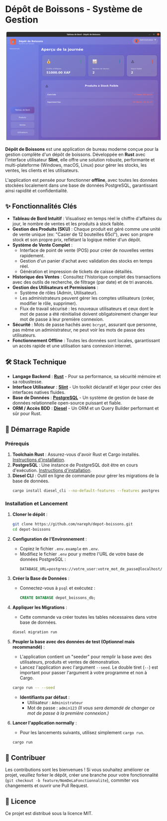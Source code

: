 # Dépôt de Boissons - Système de Gestion

![Screenshot de l'application](/screenshots/dashboard.png) <!-- Suggestion: Ajoutez un screenshot de votre application ici -->

**Dépôt de Boissons** est une application de bureau moderne conçue pour la gestion complète d'un dépôt de boissons. Développée en **Rust** avec l'interface utilisateur **Slint**, elle offre une solution robuste, performante et multi-plateforme (Windows, macOS, Linux) pour gérer les stocks, les ventes, les clients et les utilisateurs.

L'application est pensée pour fonctionner **offline**, avec toutes les données stockées localement dans une base de données PostgreSQL, garantissant ainsi rapidité et confidentialité.

## ✨ Fonctionnalités Clés

-   **Tableau de Bord Intuitif** : Visualisez en temps réel le chiffre d'affaires du jour, le nombre de ventes et les produits à stock faible.
-   **Gestion des Produits (SKU)** : Chaque produit est géré comme une unité de vente unique (ex: "Casier de 12 bouteilles 65cl"), avec son propre stock et son propre prix, reflétant la logique métier d'un dépôt.
-   **Système de Vente Complet** :
    -   Interface de point de vente (POS) pour créer de nouvelles ventes rapidement.
    -   Gestion d'un panier d'achat avec validation des stocks en temps réel.
    -   Génération et impression de tickets de caisse détaillés.
-   **Historique des Ventes** : Consultez l'historique complet des transactions avec des outils de recherche, de filtrage (par date) et de tri avancés.
-   **Gestion des Utilisateurs et Permissions** :
    -   Système de rôles (Admin, Utilisateur).
    -   Les administrateurs peuvent gérer les comptes utilisateurs (créer, modifier le rôle, supprimer).
    -   Flux de travail sécurisé : les nouveaux utilisateurs et ceux dont le mot de passe a été réinitialisé doivent obligatoirement changer leur mot de passe à leur première connexion.
-   **Sécurité** : Mots de passe hachés avec `bcrypt`, assurant que personne, pas même un administrateur, ne peut voir les mots de passe des utilisateurs.
-   **Fonctionnement Offline** : Toutes les données sont locales, garantissant un accès rapide et une utilisation sans connexion internet.

## 🛠️ Stack Technique

-   **Langage Backend** : [**Rust**](https://www.rust-lang.org/) - Pour sa performance, sa sécurité mémoire et sa robustesse.
-   **Interface Utilisateur** : [**Slint**](https://slint.dev/) - Un toolkit déclaratif et léger pour créer des interfaces natives fluides.
-   **Base de Données** : [**PostgreSQL**](https://www.postgresql.org/) - Un système de gestion de base de données relationnelle open-source puissant et fiable.
-   **ORM / Accès BDD** : [**Diesel**](https://diesel.rs/) - Un ORM et un Query Builder performant et sûr pour Rust.

## 🚀 Démarrage Rapide

### Prérequis

1.  **Toolchain Rust** : Assurez-vous d'avoir Rust et Cargo installés. [Instructions d'installation](https://www.rust-lang.org/tools/install).
2.  **PostgreSQL** : Une instance de PostgreSQL doit être en cours d'exécution. [Instructions d'installation](https://www.postgresql.org/download/).
3.  **Diesel CLI** : Outil en ligne de commande pour gérer les migrations de la base de données.
    ```bash
    cargo install diesel_cli --no-default-features --features postgres
    ```

### Installation et Lancement

1.  **Cloner le dépôt** :
    ```bash
    git clone https://github.com/nareph/depot-boissons.git
    cd depot-boissons
    ```

2.  **Configuration de l'Environnement** :
    -   Copiez le fichier `.env.example` en `.env`.
    -   Modifiez le fichier `.env` pour y mettre l'URL de votre base de données PostgreSQL :
        ```env
        DATABASE_URL=postgres://votre_user:votre_mot_de_passe@localhost/depot_boissons_db
        ```

3.  **Créer la Base de Données** :
    -   Connectez-vous à `psql` et exécutez :
        ```sql
        CREATE DATABASE depot_boissons_db;
        ```

4.  **Appliquer les Migrations** :
    -   Cette commande va créer toutes les tables nécessaires dans votre base de données.
    ```bash
    diesel migration run
    ```

5.  **Peupler la base avec des données de test (Optionnel mais recommandé)** :
    -   L'application contient un "seeder" pour remplir la base avec des utilisateurs, produits et ventes de démonstration.
    -   Lancez l'application avec l'argument `--seed`. Le double tiret (`--`) est important pour passer l'argument à votre programme et non à Cargo.
    ```bash
    cargo run -- --seed
    ```
    -   **Identifiants par défaut** :
        -   Utilisateur : `Administrateur`
        -   Mot de passe : `admin123`
        *(Il vous sera demandé de changer ce mot de passe à la première connexion.)*

6.  **Lancer l'application normally** :
    -   Pour les lancements suivants, utilisez simplement `cargo run`.
    ```bash
    cargo run
    ```

## 🤝 Contribuer

Les contributions sont les bienvenues ! Si vous souhaitez améliorer ce projet, veuillez forker le dépôt, créer une branche pour votre fonctionnalité (`git checkout -b feature/NomDeLaFonctionnalite`), commiter vos changements et ouvrir une Pull Request.

## 📜 Licence

Ce projet est distribué sous la licence MIT. 
